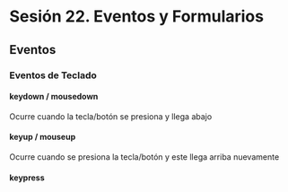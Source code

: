 # Sesión 22. Eventos y Formularios

## Eventos

### Eventos de Teclado

#### keydown / mousedown

Ocurre cuando la tecla/botón se presiona y llega abajo

#### keyup / mouseup

Ocurre cuando se presiona la tecla/botón y este llega arriba nuevamente

#### keypress

